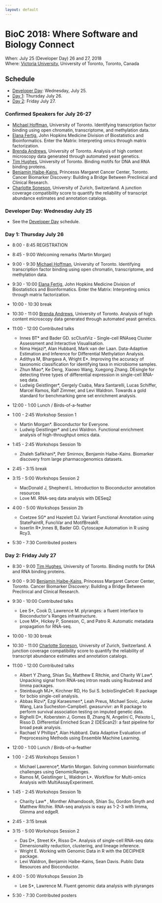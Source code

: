 ```yaml
---
layout: default
---
```

# BioC 2018: Where Software and Biology Connect

When: July 25 (Developer Day) 26 and 27, 2018 <br />
Where: [Victoria University][uvic], University of Toronto, Toronto, Canada

[uvic]: http://www.vicu.utoronto.ca/

## Schedule

* [Developer Day](schedule-developer-day): Wednesday, July 25.
* [Day 1](#day-1-thursday-july-26): Thursday July 26.
* [Day 2](#day-2-friday-july-27): Friday July 27.

### Confirmed Speakers for July 26-27

* [Michael Hoffman][5], University of Toronto. Identifying
  transcription factor binding using open chromatin, transcriptome,
  and methylation data.
* [Elana Fertig][3], John Hopkins Medicine Division of Biostatistics
  and Bioinformatics. Enter the Matrix: Interpreting omics through
  matrix factorization.
* [Brenda Andrews][1], University of Toronto.  Analysis of high
  content microscopy data generated through automated yeast genetics.
* [Tim Hughes][6], University of Toronto. Binding motifs for DNA and
  RNA binding proteins.
* [Benjamin Haibe-Kains][2], Princesss Margaret Cancer Center,
  Toronto. Cancer Biomarker Discovery: Building a Bridge Between
  Preclinical and Clinical Research.
* [Charlotte Soneson][4], University of Zurich, Switzerland. A
  junction coverage compatibility score to quantify the reliability of
  transcript abundance estimates and annotation catalogs.

[1]: http://sites.utoronto.ca/andrewslab/
[2]: https://www.pmgenomics.ca/bhklab/
[3]: https://www.rits.onc.jhmi.edu/DBB/members/?members=Faculty&member=efertig1
[4]: https://csoneson.github.io/
[5]: https://hoffmanlab.org/
[6]: http://hugheslab.med.utoronto.ca/

### Developer Day: Wednesday July 25

* See the [Developer Day](schedule-developer-day) schedule.
   
### Day 1: Thursday July 26

* 8:00 - 8:45 REGISTRATION
* 8:45 - 9:00 Welcoming remarks (Martin Morgan)
* 9:00 - 9:30 [Michael Hoffman][5], University of Toronto. Identifying
  transcription factor binding using open chromatin, transcriptome,
  and methylation data.
* 9:30 - 10:00 [Elana Fertig][3], John Hopkins Medicine Division of
  Biostatistics and Bioinformatics. Enter the Matrix: Interpreting
  omics through matrix factorization.

* 10:00 - 10:30 break

* 10:30 - 11:00 [Brenda Andrews][1], University of Toronto.  Analysis
  of high content microscopy data generated through automated yeast
  genetics.
* 11:00 - 12:00 Contributed talks

    + Innes BT\* and Bader GD. scClustViz - Single-cell RNAseq Cluster
      Assessment and Interactive Visualisation.
    + Nima Hejazi\*, Alan Hubbard, Mark van der Laan. Data-Adaptive
      Estimation and Inference for Differential Methylation Analysis.
    + Adithya M, Bhargava A, Wright E\*. Improving the accuracy of
      taxonomic classification for identifying taxa in microbiome
      samples.
    + Zhun Miao\*, Ke Deng, Xiaowo Wang, Xuegong Zhang. DEsingle for
      detecting three types of differential expression in single-cell
      RNA-seq data.
    + Ludwig Geistlinger\*, Gergely Csaba, Mara Santarelli, Lucas
      Schiffer, Marcel Ramos, Ralf Zimmer, and Levi Waldron. Towards a
      gold standard for benchmarking gene set enrichment analysis.

* 12:00 - 1:00 Lunch / Birds-of-a-feather
* 1:00 - 2:45 Workshop Session 1

    + Martin Morgan\*. Bioconductor for Everyone.
    + Ludwig Geistlinger\* and Levi Waldron. Functional enrichment
      analysis of high-throughput omics data.

* 1:45 - 2:45 Workshops Session 1b

    + Zhaleh Safikhani\*, Petr Smirnov, Benjamin
      Haibe-Kains. Biomarker discovery from large pharmacogenomics
      datasets.

* 2:45 - 3:15 break

* 3:15 - 5:00 Workshops Session 2

    + MacDonald J, Shepherd L. Introduction to Bioconductor annotation
      resources
    + Love MI. RNA-seq data analysis with DESeq2

* 4:00 - 5:00 Workshops Session 2b

     + Coetzee SG\* and Hazelett DJ. Variant Functional Annotation
       using StatePaintR, FunciVar and MotifBreakR.
     + Isserlin R\*,Innes B, Bader GD. Cytoscape Automation in R using
       Rcy3.

* 5:30 - 7:30 Contributed posters

### Day 2: Friday July 27

* 8:30 - 9:00 [Tim Hughes][6], University of Toronto. Binding motifs
  for DNA and RNA binding proteins.
* 9:00 - 9:30 [Benjamin Haibe-Kains][2], Princesss Margaret Cancer
  Center, Toronto. Cancer Biomarker Discovery: Building a Bridge
  Between Preclinical and Clinical Research.
* 9:30 - 10:00 Contributed talks

    + Lee S\*, Cook D, Lawrence M. plyranges: a fluent interface to
      Bioconductor's Ranges infrastructure.
    + Love MI\*, Hickey P, Soneson, C, and Patro R. Automatic metadata
      propagation for RNA-seq.

* 10:00 - 10:30 break

* 10:30 - 11:00 [Charlotte Soneson][4], University of Zurich,
  Switzerland. A junction coverage compatibility score to quantify the
  reliability of transcript abundance estimates and annotation
  catalogs.
* 11:00 - 12:00 Contributed talks

    + Albert Y Zhang, Shian Su, Matthew E Ritchie, and Charity W
      Law\*. Unpacking signal from RNA-seq intron reads using Rsubread
      and limma packages.
    + Steinbaugh MJ\*, Kirchner RD, Ho Sui S. bcbioSingleCell: R
      package for bcbio single-cell analysis.
    + Abbas Rizvi\*, Ezgi Karaesmen\*, Leah Preus, Michael Sovic,
      Junke Wang, Lara Sucheston-Campbell. gwasurvivr: an R package to
      perform survival association testing on imputed genetic data.
    + Righelli D\*, Koberstein J, Gomes B, Zhang N, Angelini C,
      Peixoto L, Risso D. Differential Enriched Scan 2 (DEScan2): a
      fast pipeline for broad peak analysis.
    + Rachael V Phillips\*, Alan Hubbard. Data Adaptive Evaluation of
      Preprocessing Methods using Ensemble Machine Learning.

* 12:00 - 1:00 Lunch / Birds-of-a-feather
* 1:00 - 2:45 Workshops Session 1

     + Michael Lawrence\*, Martin Morgan. Solving common bioinformatic
       challenges using GenomicRanges.
     + Ramos M, Geistlinger L, Waldron L\*. Workflow for Multi-omics
       Analysis with MultiAssayExperiment.

* 1:45 - 2:45 Workshops Session 1b

     + Charity Law\* , Monther Alhamdoosh, Shian Su, Gordon Smyth and
       Matthew Ritchie. RNA-seq analysis is easy as 1-2-3 with limma,
       Glimma and edgeR.

* 2:45 - 3:15 break

* 3:15 - 5:00 Workshops Session 2

     + Das D\*, Street K\*, Risso D\*. Analysis of single-cell RNA-seq
       data: Dimensionality reduction, clustering, and lineage
       inference.
     + Wright E. Working with Genomic Data in R with the DECIPHER
       package.
     + Levi Waldron, Benjamin Haibe-Kains, Sean Davis. Public Data
       Resources and Bioconductor.

* 4:00 - 5:00 Workshops Session 2b

     + Lee S\*, Lawrence M. Fluent genomic data analysis with plyranges

* 5:30 - 7:30 Contributed posters
